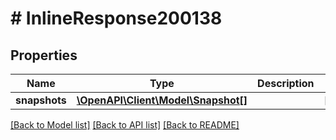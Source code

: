 # # InlineResponse200138

## Properties

Name | Type | Description | Notes
------------ | ------------- | ------------- | -------------
**snapshots** | [**\OpenAPI\Client\Model\Snapshot[]**](Snapshot.md) |  | [optional]

[[Back to Model list]](../../README.md#models) [[Back to API list]](../../README.md#endpoints) [[Back to README]](../../README.md)

